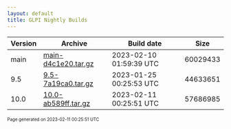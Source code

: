 ```yaml
---
layout: default
title: GLPI Nightly Builds
---
```


Version|Archive|Build date|Size
---|---|---|---
main|[main-d4c1e20.tar.gz](main-d4c1e20.tar.gz)|2023-02-10 01:59:39 UTC|60029433
9.5|[9.5-7a19ca0.tar.gz](9.5-7a19ca0.tar.gz)|2023-01-25 00:25:53 UTC|44633651
10.0|[10.0-ab589ff.tar.gz](10.0-ab589ff.tar.gz)|2023-02-11 00:25:51 UTC|57686985

<font size="1">Page generated on 2023-02-11 00:25:51 UTC</font>

